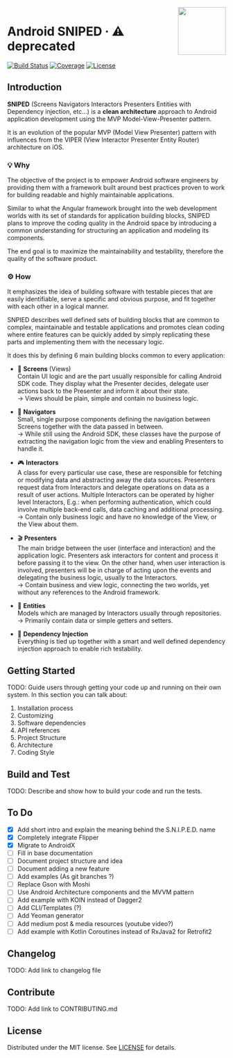 <img align="right" width="110" height="110" src="https://raw.githubusercontent.com/ovitrif/android-sniped/master/assets/logo.svg?sanitize=true">

# Android SNIPED · ⚠️ deprecated
[![Build Status](https://img.shields.io/travis/com/ovitrif/android-sniped/master.svg)](https://travis-ci.com/ovitrif/android-sniped)
[![Coverage](https://img.shields.io/codecov/c/github/ovitrif/android-sniped/master.svg)](https://codecov.io/gh/ovitrif/android-sniped)
[![License](https://img.shields.io/badge/License-MIT-blue.svg)][license-url]

## Introduction

**SNIPED** (Screens Navigators Interactors Presenters Entities with Dependency injection, etc...) is a **clean architecture** approach to Android application development using the MVP Model-View-Presenter pattern.

It is an evolution of the popular MVP (Model View Presenter) pattern  with influences from the VIPER (View Interactor Presenter Entity Router) architecture on iOS.

### 💡 Why
The objective of the project is to empower Android software engineers by providing them with a framework built around best practices proven to work for building readable and highly maintainable applications.

Similar to what the Angular framework brought into the web development worlds with its set of standards for application building blocks, SNIPED plans to improve the coding quality in the Android space by introducing a common understanding for structuring an application and modeling its components.

The end goal is to maximize the maintainability and testability, therefore the quality of the software product.

### ⚙ How
It emphasizes the idea of building software with testable pieces that are easily identifiable, serve a specific and obvious purpose, and fit together with each other in a logical manner.

SNPIED describes well defined sets of building blocks that are common to complex, maintainable and testable applications and promotes clean coding where entire features can be quickly added by simply replicating these parts and implementing them with the necessary logic.

It does this by defining 6 main building blocks common to every application:

- 📱 **Screens** (Views)  
Contain UI logic and are the part usually responsible for calling Android SDK code.
They display what the Presenter decides, delegate user actions back to the Presenter and inform it about their state.  
→ Views should be plain, simple and contain no business logic.

- 🏁 **Navigators**  
Small, single purpose components defining the navigation between Screens together with the data passed in between.  
→ While still using the Android SDK, these classes have the purpose of extracting the navigation logic from the view and enabling Presenters to handle it.

- 🎮 **Interactors**  
A class for every particular use case, these are responsible for fetching or modifying data and abstracting away the data sources.
Presenters request data from Interactors and delegate operations on data as a result of user actions.
Multiple Interactors can be operated by higher level Interactors, E.g.: when performing authentication, which could involve multiple back-end
calls, data caching and additional processing.  
→ Contain only business logic and have no knowledge of the View, or the View about them.

- 🎬 **Presenters**  
The main bridge between the user (interface and interaction) and the application logic.
Presenters ask interactors for content and process it before passing it to the view.
On the other hand, when user interaction is involved, presenters will be in charge of acting upon the events and delegating the business logic,
usually to the Interactors.  
→ Contain business and view logic, connecting the two worlds, yet without any references to the Android framework.

- 👥 **Entities**  
Models which are managed by Interactors usually through repositories.  
→ Primarily contain data or simple getters and setters.

- 🎁 **Dependency Injection**  
Everything is tied up together with a smart and well defined dependency injection approach to enable rich testability.

## Getting Started
TODO: Guide users through getting your code up and running on their own system. In this section you can talk about:
1.  Installation process
2.  Customizing
3.  Software dependencies
4.  API references
5.  Project Structure
6.  Architecture
7.  Coding Style

## Build and Test
TODO: Describe and show how to build your code and run the tests.

## To Do
- [x] Add short intro and explain the meaning behind the S.N.I.P.E.D. name
- [x] Completely integrate Flipper
- [x] Migrate to AndroidX
- [ ] Fill in base documentation
- [ ] Document project structure and idea
- [ ] Document adding a new feature
- [ ] Add examples (As git branches ?)
- [ ] Replace Gson with Moshi
- [ ] Use Android Architecture components and the MVVM pattern
- [ ] Add example with KOIN instead of Dagger2
- [ ] Add CLI/Templates (?)
- [ ] Add Yeoman generator
- [ ] Add medium post & media resources (youtube video?)
- [ ] Add example with Kotlin Coroutines instead of RxJava2 for Retrofit2

## Changelog
TODO: Add link to changelog file

## Contribute
TODO: Add link to CONTRIBUTING.md

## License
Distributed under the MIT license. See [LICENSE][license-url] for details.

[license-url]: https://github.com/ovitrif/android-sniped/blob/master/LICENSE
